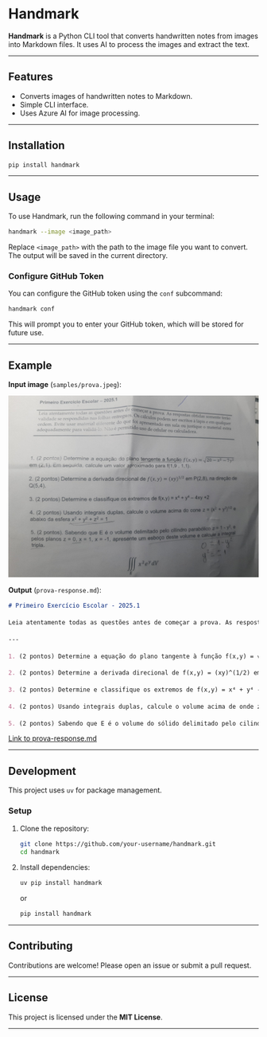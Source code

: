 # Handmark

**Handmark** is a Python CLI tool that converts handwritten notes from images into Markdown files. It uses AI to process the images and extract the text.

---

## Features

* Converts images of handwritten notes to Markdown.
* Simple CLI interface.
* Uses Azure AI for image processing.

---

## Installation

```bash
pip install handmark
```

---

## Usage

To use Handmark, run the following command in your terminal:

```bash
handmark --image <image_path>
```

Replace `<image_path>` with the path to the image file you want to convert. The output will be saved in the current directory.

### Configure GitHub Token

You can configure the GitHub token using the `conf` subcommand:

```bash
handmark conf
```

This will prompt you to enter your GitHub token, which will be stored for future use.

---

## Example

**Input image** (`samples/prova.jpeg`):

![Handwritten notes example](samples/prova.jpeg)

**Output** (`prova-response.md`):

```markdown
# Primeiro Exercício Escolar - 2025.1

Leia atentamente todas as questões antes de começar a prova. As respostas obtidas somente terão validade se respondidas nas folhas entregues. Os cálculos podem ser escritos a lápis e em qualquer ordem. Evite usar material eletrônico durante a prova, não sendo permitido o uso de calculadora programável para validá-lo. Não é permitido o uso de celular em sala.

---

1. (2 pontos) Determine a equação do plano tangente à função f(x,y) = √(20 - x² - 7y²) em (2,1). Em seguida, calcule um valor aproximado para f(1.9, 1.1).

2. (2 pontos) Determine a derivada direcional de f(x,y) = (xy)^(1/2) em P(2,2), na direção de Q(5,4).

3. (2 pontos) Determine e classifique os extremos de f(x,y) = x⁴ + y⁴ - 4xy + 2.

4. (2 pontos) Usando integrais duplas, calcule o volume acima de onde z = 0 e abaixo da superfície z = x² + y² + 2.

5. (2 pontos) Sabendo que E é o volume do sólido delimitado pelo cilindro parabólico z = x² + y² e pelo plano z = 1, apresente um esboço deste volume e calcule o valor de E.
```


[Link to prova-response.md](prova-response.md)

---

## Development

This project uses `uv` for package management.

### Setup

1. Clone the repository:

   ```bash
   git clone https://github.com/your-username/handmark.git
   cd handmark
   ```

2. Install dependencies:

   ```bash
   uv pip install handmark
   ```

   or

   ```bash
   pip install handmark
   ```

---

## Contributing

Contributions are welcome! Please open an issue or submit a pull request.

---

## License

This project is licensed under the **MIT License**.

---

